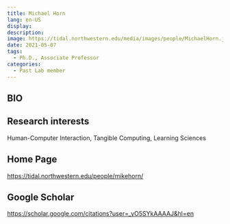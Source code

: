 ```yaml
---
title: Michael Horn
lang: en-US
display: 
description: 
image: https://tidal.northwestern.edu/media/images/people/MichaelHorn.jpg
date: 2021-05-07
tags:
  - Ph.D., Associate Professor
categories:
  - Past Lab member
--- 
```


## BIO


## Research interests
Human-Computer Interaction, Tangible Computing, Learning Sciences


## Home Page
https://tidal.northwestern.edu/people/mikehorn/

## Google Scholar
https://scholar.google.com/citations?user=_yO5SYkAAAAJ&hl=en